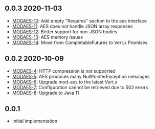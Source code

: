 ## 0.0.3 2020-11-03
* [MODAES-10](https://issues.folio.org/browse/MODAES-10): Add empty "Requires" section to the aes interface
* [MODAES-11](https://issues.folio.org/browse/MODAES-11): AES does not handle JSON array responses
* [MODAES-12](https://issues.folio.org/browse/MODAES-12): Better support for non-JSON bodies
* [MODAES-13](https://issues.folio.org/browse/MODAES-13): AES memory issues
* [MODAES-14](https://issues.folio.org/browse/MODAES-14): Move from CompletableFutures to Vert.x Promises

## 0.0.2 2020-10-09
* [MODAES-4](https://issues.folio.org/browse/MODAES-4): HTTP compression is not supported
* [MODAES-5](https://issues.folio.org/browse/MODAES-5): AES produces many NullPointerException messages
* [MODAES-6](https://issues.folio.org/browse/MODAES-6): Upgrade mod-aes to the latest Vert.x
* [MODAES-7](https://issues.folio.org/browse/MODAES-7): Configuration cannot be retrieved due to 502 errors
* [MODAES-8](https://issues.folio.org/browse/MODAES-8): Upgrade to Java 11

## 0.0.1
* Initial implementation
